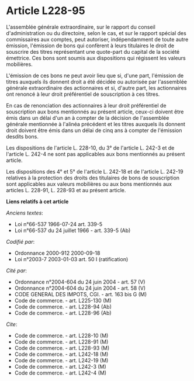 # Article L228-95

L'assemblée générale extraordinaire, sur le rapport du conseil d'administration ou du directoire, selon le cas, et sur le
rapport spécial des commissaires aux comptes, peut autoriser, indépendamment de toute autre émission, l'émission de bons qui
confèrent à leurs titulaires le droit de souscrire des titres représentant une quote-part du capital de la société émettrice.
Ces bons sont soumis aux dispositions qui régissent les valeurs mobilières.

L'émission de ces bons ne peut avoir lieu que si, d'une part, l'émission de titres auxquels ils donnent droit a été décidée
ou autorisée par l'assemblée générale extraordinaire des actionnaires et si, d'autre part, les actionnaires ont renoncé à
leur droit préférentiel de souscription à ces titres.

En cas de renonciation des actionnaires à leur droit préférentiel de souscription aux bons mentionnés au présent article,
ceux-ci doivent être émis dans un délai d'un an à compter de la décision de l'assemblée générale mentionnée à l'alinéa
précédent et les titres auxquels ils donnent droit doivent être émis dans un délai de cinq ans à compter de l'émission
desdits bons.

Les dispositions de l'article L. 228-10, du 3° de l'article L. 242-3 et de l'article L. 242-4 ne sont pas applicables aux
bons mentionnés au présent article.

Les dispositions des 4° et 5° de l'article L. 242-18 et de l'article L. 242-19 relatives à la protection des droits des
titulaires de bons de souscription sont applicables aux valeurs mobilières ou aux bons mentionnés aux articles L. 228-91, L.
228-93 et au présent article.

**Liens relatifs à cet article**

_Anciens textes_:

  - Loi n°66-537 1966-07-24 art. 339-5
  - Loi n°66-537 du 24 juillet 1966 - art. 339-5 (Ab)

_Codifié par_:

  - Ordonnance 2000-912 2000-09-18
  - Loi n°2003-7 2003-01-03 art. 50 I (ratification)

_Cité par_:

  - Ordonnance n°2004-604 du 24 juin 2004 - art. 57 (V)
  - Ordonnance n°2004-604 du 24 juin 2004 - art. 58 (V)
  - CODE GENERAL DES IMPOTS, CGI. - art. 163 bis G (M)
  - Code de commerce. - art. L225-130 (M)
  - Code de commerce. - art. L228-94 (Ab)
  - Code de commerce. - art. L228-96 (Ab)

_Cite_:

  - Code de commerce. - art. L228-10 (M)
  - Code de commerce. - art. L228-91 (M)
  - Code de commerce. - art. L228-93 (M)
  - Code de commerce. - art. L242-18 (M)
  - Code de commerce. - art. L242-19 (M)
  - Code de commerce. - art. L242-3 (M)
  - Code de commerce. - art. L242-4 (M)
